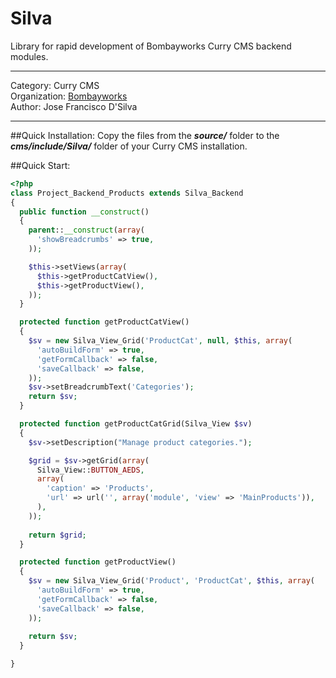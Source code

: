 Silva
=====

Library for rapid development of Bombayworks Curry CMS backend modules.
___
Category: Curry CMS   
Organization: [Bombayworks](http://bombayworks.se)   
Author: Jose Francisco D'Silva
___

##Quick Installation:
Copy the files from the ***source/*** folder to the ***cms/include/Silva/*** folder of your Curry CMS installation.

##Quick Start:
```php   
<?php
class Project_Backend_Products extends Silva_Backend
{
  public function __construct()
  {
    parent::__construct(array(
      'showBreadcrumbs' => true,
    ));

    $this->setViews(array(
      $this->getProductCatView(),
      $this->getProductView(),
    ));
  }

  protected function getProductCatView()
  {
    $sv = new Silva_View_Grid('ProductCat', null, $this, array(
      'autoBuildForm' => true,
      'getFormCallback' => false,
      'saveCallback' => false,
    ));
    $sv->setBreadcrumbText('Categories');
    return $sv;
  }

  protected function getProductCatGrid(Silva_View $sv)
  {
    $sv->setDescription("Manage product categories.");

    $grid = $sv->getGrid(array(
      Silva_View::BUTTON_AEDS,
      array(
        'caption' => 'Products',
        'url' => url('', array('module', 'view' => 'MainProducts')),
      ),
    ));
    
    return $grid;
  }

  protected function getProductView()
  {
    $sv = new Silva_View_Grid('Product', 'ProductCat', $this, array(
      'autoBuildForm' => true,
      'getFormCallback' => false,
      'saveCallback' => false,
    ));
    
    return $sv;
  }

}
```

